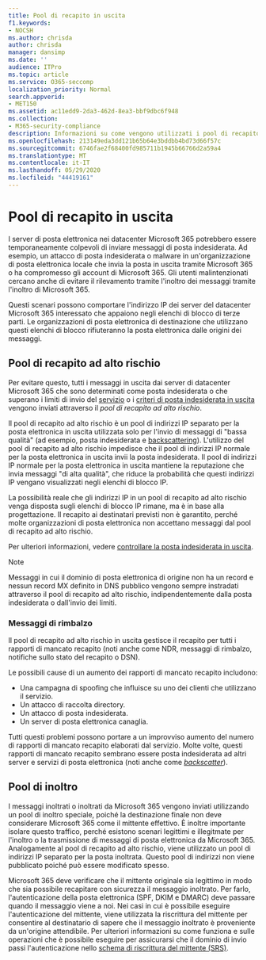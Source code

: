 ```yaml
---
title: Pool di recapito in uscita
f1.keywords:
- NOCSH
ms.author: chrisda
author: chrisda
manager: dansimp
ms.date: ''
audience: ITPro
ms.topic: article
ms.service: O365-seccomp
localization_priority: Normal
search.appverid:
- MET150
ms.assetid: ac11edd9-2da3-462d-8ea3-bbf9dbc6f948
ms.collection:
- M365-security-compliance
description: Informazioni su come vengono utilizzati i pool di recapito per proteggere la reputazione dei server di posta elettronica nei data center di Microsoft 365.
ms.openlocfilehash: 213149eda3dd121b65b64e3bddbb4bd73d66f57c
ms.sourcegitcommit: 6746fae2f68400fd985711b1945b66766d2a59a4
ms.translationtype: MT
ms.contentlocale: it-IT
ms.lasthandoff: 05/29/2020
ms.locfileid: "44419161"
---
```

# <a name="outbound-delivery-pools"></a>Pool di recapito in uscita

I server di posta elettronica nei datacenter Microsoft 365 potrebbero essere temporaneamente colpevoli di inviare messaggi di posta indesiderata. Ad esempio, un attacco di posta indesiderata o malware in un'organizzazione di posta elettronica locale che invia la posta in uscita tramite Microsoft 365 o ha compromesso gli account di Microsoft 365. Gli utenti malintenzionati cercano anche di evitare il rilevamento tramite l'inoltro dei messaggi tramite l'inoltro di Microsoft 365.

Questi scenari possono comportare l'indirizzo IP dei server del datacenter Microsoft 365 interessato che appaiono negli elenchi di blocco di terze parti. Le organizzazioni di posta elettronica di destinazione che utilizzano questi elenchi di blocco rifiuteranno la posta elettronica dalle origini dei messaggi.

## <a name="high-risk-delivery-pool"></a>Pool di recapito ad alto rischio
Per evitare questo, tutti i messaggi in uscita dai server di datacenter Microsoft 365 che sono determinati come posta indesiderata o che superano i limiti di invio del [servizio](https://docs.microsoft.com/office365/servicedescriptions/exchange-online-service-description/exchange-online-limits#sending-limits-across-office-365-options) o i [criteri di posta indesiderata in uscita](configure-the-outbound-spam-policy.md) vengono inviati attraverso il _pool di recapito ad alto rischio_.

Il pool di recapito ad alto rischio è un pool di indirizzi IP separato per la posta elettronica in uscita utilizzata solo per l'invio di messaggi di "bassa qualità" (ad esempio, posta indesiderata e [backscattering](backscatter-messages-and-eop.md)). L'utilizzo del pool di recapito ad alto rischio impedisce che il pool di indirizzi IP normale per la posta elettronica in uscita invii la posta indesiderata. Il pool di indirizzi IP normale per la posta elettronica in uscita mantiene la reputazione che invia messaggi "di alta qualità", che riduce la probabilità che questi indirizzi IP vengano visualizzati negli elenchi di blocco IP.

La possibilità reale che gli indirizzi IP in un pool di recapito ad alto rischio venga disposta sugli elenchi di blocco IP rimane, ma è in base alla progettazione. Il recapito ai destinatari previsti non è garantito, perché molte organizzazioni di posta elettronica non accettano messaggi dal pool di recapito ad alto rischio.

Per ulteriori informazioni, vedere [controllare la posta indesiderata in uscita](outbound-spam-controls.md).

> [!NOTE]
> Messaggi in cui il dominio di posta elettronica di origine non ha un record e nessun record MX definito in DNS pubblico vengono sempre instradati attraverso il pool di recapito ad alto rischio, indipendentemente dalla posta indesiderata o dall'invio dei limiti.

### <a name="bounce-messages"></a>Messaggi di rimbalzo

Il pool di recapito ad alto rischio in uscita gestisce il recapito per tutti i rapporti di mancato recapito (noti anche come NDR, messaggi di rimbalzo, notifiche sullo stato del recapito o DSN).

Le possibili cause di un aumento dei rapporti di mancato recapito includono:

- Una campagna di spoofing che influisce su uno dei clienti che utilizzano il servizio.
- Un attacco di raccolta directory.
- Un attacco di posta indesiderata.
- Un server di posta elettronica canaglia.

Tutti questi problemi possono portare a un improvviso aumento del numero di rapporti di mancato recapito elaborati dal servizio. Molte volte, questi rapporti di mancato recapito sembrano essere posta indesiderata ad altri server e servizi di posta elettronica (noti anche come _[backscatter](backscatter-messages-and-eop.md)_).

## <a name="relay-pool"></a>Pool di inoltro

I messaggi inoltrati o inoltrati da Microsoft 365 vengono inviati utilizzando un pool di inoltro speciale, poiché la destinazione finale non deve considerare Microsoft 365 come il mittente effettivo. È inoltre importante isolare questo traffico, perché esistono scenari legittimi e illegitmate per l'inoltro o la trasmissione di messaggi di posta elettronica da Microsoft 365. Analogamente al pool di recapito ad alto rischio, viene utilizzato un pool di indirizzi IP separato per la posta inoltrata. Questo pool di indirizzi non viene pubblicato poiché può essere modificato spesso. 

Microsoft 365 deve verificare che il mittente originale sia legittimo in modo che sia possibile recapitare con sicurezza il messaggio inoltrato. Per farlo, l'autenticazione della posta elettronica (SPF, DKIM e DMARC) deve passare quando il messaggio viene a noi. Nei casi in cui è possibile eseguire l'autenticazione del mittente, viene utilizzata la riscrittura del mittente per consentire al destinatario di sapere che il messaggio inoltrato è proveniente da un'origine attendibile. Per ulteriori informazioni su come funziona e sulle operazioni che è possibile eseguire per assicurarsi che il dominio di invio passi l'autenticazione nello [schema di riscrittura del mittente (SRS)](https://docs.microsoft.com/office365/troubleshoot/antispam/sender-rewriting-scheme).
